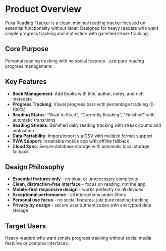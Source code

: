 # Product Overview

Puka Reading Tracker is a clean, minimal reading tracker focused on essential functionality without bloat. Designed for heavy readers who want simple progress tracking and motivation with gamified streak tracking.

## Core Purpose

Personal reading tracking with no social features - just pure reading progress management.

## Key Features

- **Book Management**: Add books with title, author, notes, and rich metadata
- **Progress Tracking**: Visual progress bars with percentage tracking (0-100%)
- **Reading Status**: "Want to Read", "Currently Reading", "Finished" with automatic transitions
- **Reading Streaks**: Gamified daily reading tracking with streak counts and motivation
- **Data Portability**: Import/export via CSV with multiple format support
- **PWA Support**: Installable mobile app with offline fallback
- **Cloud Sync**: Secure database storage with automatic local storage fallback

## Design Philosophy

- **Essential features only** - no bloat or unnecessary complexity
- **Clean, distraction-free interface** - focus on reading, not the app
- **Mobile-first responsive design** - works perfectly on all devices
- **Exceptional performance** - all interactions under 50ms
- **Personal use focus** - no social features, just pure reading tracking
- **Privacy by design** - secure user authentication with encrypted data storage

## Target Users

Heavy readers who want simple progress tracking without social media features or complex interfaces.
